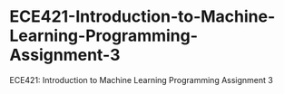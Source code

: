 # ECE421-Introduction-to-Machine-Learning-Programming-Assignment-3
ECE421: Introduction to Machine Learning Programming Assignment 3
